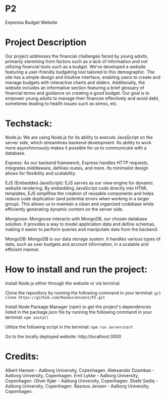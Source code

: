 # P2

Expensia Budget Website

# Project Description

Our project addresses the financial challenges faced by young adults, primarily stemming from factors such as a lack of information and not utilizing financial tools such as a budget. We've developed a website featuring a user-friendly budgeting tool tailored to this demographic. The site has a simple design and intuitive interface, enabling users to create and manage budgets with interactive charts and sliders. Additionally, the website includes an informative section featuring a brief glossary of financial terms and guidance on creating a good budget. Our goal is to empower young adults to manage their finances effectively and avoid debt, sometimes leading to health issues such as stress, etc.

# Techstack:

Node.js: We are using Node.js for its ability to execute JavaScript on the server side, which streamlines backend development.
Its ability to work more asynchronously makes it possible for us to communicate with a database.

Express: As our backend framework, Express handles HTTP requests, integrates middleware, defines routes, and more. Its minimalist design allows for flexibility and scalability.

EJS (Embedded JavaScript): EJS serves as our view engine for dynamic website rendering. By embedding JavaScript code directly into HTML templates, EJS simplifies the creation of reusable components and helps reduce code duplication (and potential errors when working in a larger group). This allows us to maintain a clean and organized codebase while efficiently generating dynamic content on the server side.

Mongoose: Mongoose interacts with MongoDB, our chosen database solution. It provides a way to model application data and define schemas, making it easier to perform queries and manipulate data from the backend.

MongoDB: MongoDB is our data storage system. It handles various types of data, such as user budgets and account information, in a scalable and efficient manner.

# How to install and run the project:

Install Node.js either through the website or via terminal.

Clone the repository by running the following command in your terminal:
`git clone https://github.com/RasmusJensen1/P2.git`

Install Node Package Manager (npm) to get the project's dependencies listed in the package.json file by running the following command in your terminal:
`npm install`

Utilize the following script in the terminal:
`npm run serverstart`

Go to the locally deployed website:
http://localhost:3000

# Credits:

Albert Hansen - Aalborg University, Copenhagen.
Aleksandar Dzambas - Aalborg University, Copenhagen.
Emil Lykke - Aalborg University, Copenhagen.
Oliver Kjær - Aalborg University, Copenhagen.
Shafe Sadiq - Aalborg University, Copenhagen.
Rasmus Jensen - Aalborg University, Copenhagen.
